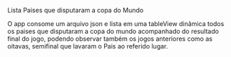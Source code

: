 Lista Paises que disputaram a copa do Mundo

O app consome um arquivo json e lista em uma tableView dinâmica todos os paises que disputaram a copa do mundo acompanhado do resultado final do jogo, podendo observar também os jogos anteriores como as oitavas, semifinal que lavaram o Pais ao referido lugar.  
